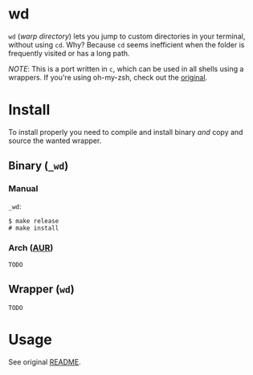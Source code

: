 wd
==

`wd` (*warp directory*) lets you jump to custom directories in your terminal, without using `cd`. Why? Because `cd` seems inefficient when the folder is frequently visited or has a long path.

*NOTE*: This is a port written in `c`, which can be used in all shells using a wrappers. If you're using oh-my-zsh, check out the [original](https://github.com/mfaerevaag/wd).


# Install

To install properly you need to compile and install binary _and_ copy and source the wanted wrapper.

## Binary (`_wd`)

### Manual

`_wd`:

    $ make release
    # make install

### Arch ([AUR](https://aur.archlinux.org/))

    TODO

## Wrapper (`wd`)

    TODO


# Usage

See original [README](https://github.com/mfaerevaag/wd).
